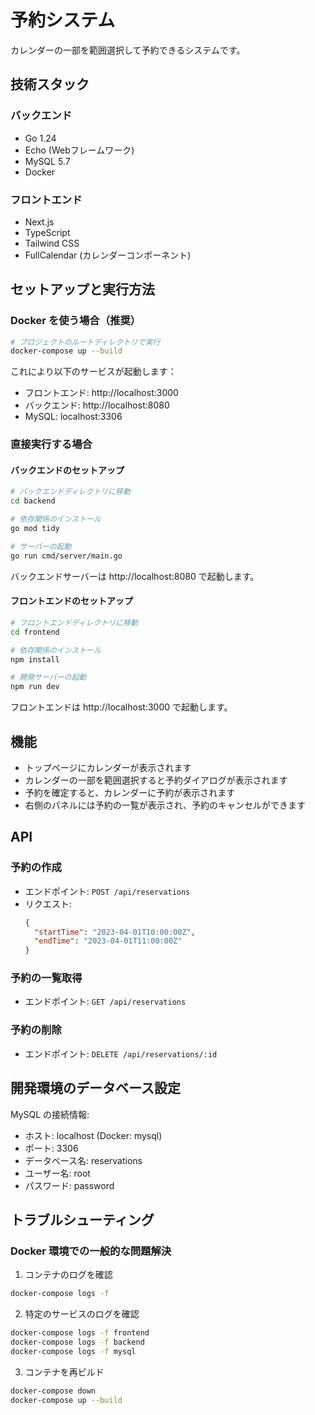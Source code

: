 # 予約システム

カレンダーの一部を範囲選択して予約できるシステムです。

## 技術スタック

### バックエンド
- Go 1.24
- Echo (Webフレームワーク)
- MySQL 5.7
- Docker

### フロントエンド
- Next.js
- TypeScript
- Tailwind CSS
- FullCalendar (カレンダーコンポーネント)

## セットアップと実行方法

### Docker を使う場合（推奨）

```bash
# プロジェクトのルートディレクトリで実行
docker-compose up --build
```

これにより以下のサービスが起動します：
- フロントエンド: http://localhost:3000
- バックエンド: http://localhost:8080
- MySQL: localhost:3306

### 直接実行する場合

#### バックエンドのセットアップ

```bash
# バックエンドディレクトリに移動
cd backend

# 依存関係のインストール
go mod tidy

# サーバーの起動
go run cmd/server/main.go
```

バックエンドサーバーは http://localhost:8080 で起動します。

#### フロントエンドのセットアップ

```bash
# フロントエンドディレクトリに移動
cd frontend

# 依存関係のインストール
npm install

# 開発サーバーの起動
npm run dev
```

フロントエンドは http://localhost:3000 で起動します。

## 機能

- トップページにカレンダーが表示されます
- カレンダーの一部を範囲選択すると予約ダイアログが表示されます
- 予約を確定すると、カレンダーに予約が表示されます
- 右側のパネルには予約の一覧が表示され、予約のキャンセルができます

## API

### 予約の作成
- エンドポイント: `POST /api/reservations`
- リクエスト:
  ```json
  {
    "startTime": "2023-04-01T10:00:00Z",
    "endTime": "2023-04-01T11:00:00Z"
  }
  ```

### 予約の一覧取得
- エンドポイント: `GET /api/reservations`

### 予約の削除
- エンドポイント: `DELETE /api/reservations/:id`

## 開発環境のデータベース設定

MySQL の接続情報:
- ホスト: localhost (Docker: mysql)
- ポート: 3306
- データベース名: reservations
- ユーザー名: root
- パスワード: password

## トラブルシューティング

### Docker 環境での一般的な問題解決

1. コンテナのログを確認
```bash
docker-compose logs -f
```

2. 特定のサービスのログを確認
```bash
docker-compose logs -f frontend
docker-compose logs -f backend
docker-compose logs -f mysql
```

3. コンテナを再ビルド
```bash
docker-compose down
docker-compose up --build
```